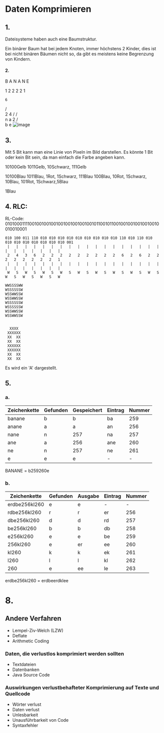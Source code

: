 # Daten Komprimieren 

## 1. 

Dateisysteme haben auch eine Baumstruktur.

Ein binärer Baum hat bei jedem Knoten, immer höchstens 2 Kinder, dies ist bei nicht binären Bäumen nicht so, da gibt es meistens keine Begrenzung von Kindern.

#### 2.
B A N A N E

1 2 2 2 2 1


    6
   / \
  2   4
 /   / \
n   a   2
       / \
      b   e
![image](https://github.com/Rubenizz/114/assets/112400838/42683104-1ea9-445e-9490-4e1326420ecc)

## 3.
Mit 5 Bit kann man eine Linie von Pixeln im Bild darstellen. Es könnte 1 Bit oder kein Bit sein, da man einfach die Farbe angeben kann.

10100Gelb 1011Gelb, 10Schwarz, 111Gelb

10100Blau 1011Blau, 1Rot, 1Schwarz, 111Blau 100Blau, 10Rot, 1Schwarz, 10Blau, 101Rot, 1Schwarz,5Blau

1Blau

## 4. RLC:
RL-Code: 010100011110010010010010010010010010010110010110010010010010010010010010001 

```
010 100 011 110 010 010 010 010 010 010 010 010 010 110 010 110 010 010 010 010 010 010 010 010 001
 |   |   |   |   |   |   |   |   |   |   |   |   |   |   |   |   |   |   |   |   |   |   |   |   |
 2   4   3   6   2   2   2   2   2   2   2   2   2   6   2   6   2   2   2   2   2   2   2   2   1
 |   |   |   |   |   |   |   |   |   |   |   |   |   |   |   |   |   |   |   |   |   |   |   |   |
 W   S   W   S   W   S   W   S   W   S   W   S   W   S   W   S   W   S   W   S   W   S   W   S   W

WWSSSSWW
WSSSSSSW
WSSWWSSW
WSSWWSSW
WSSSSSSW
WSSSSSSW
WSSWWSSW
WSSWWSSW


  XXXX
 XXXXXX
 XX  XX
 XX  XX
 XXXXXX
 XXXXXX
 XX  XX
 XX  XX
```

Es wird ein 'A' dargestellt.

## 5.

### a. 

| Zeichenkette | Gefunden | Gespeichert | Eintrag | Nummer |
| ------------ | -------- | ----------- | ------- | ------ |
| banane       | b        | b           | ba      | 259    |
| anane        | a        | a           | an      | 256    |
| nane         | n        | 257         | na      | 257    |
| ane          | a        | 256         | ane     | 260    |
| ne           | n        | 257         | ne      | 261    |
| e            | e        | e           | -       | -      |

BANANE = b259260e

### b. 

| Zeichenkette  | Gefunden | Ausgabe | Eintrag | Nummer |
| ------------- | -------- | ------- | ------- | ------ |
| erdbe256kl260 | e        | e       | -       | -      |
| rdbe256kl260  | r        | r       | er      | 256    |
| dbe256kl260   | d        | d       | rd      | 257    |
| be256kl260    | b        | b       | db      | 258    |
| e256kl260     | e        | e       | be      | 259    |
| 256kl260      | e        | er      | ee      | 260    |
| kl260         | k        | k       | ek      | 261    |
| l260          | l        | l       | kl      | 262    |
| 260           | e        | ee      | le      | 263    |

erdbe256kl260 = erdbeerdklee


# 8.
## Andere Verfahren
 - Lempel-Ziv-Welch (LZW)
 - Deflate
 - Arithmetic Coding

### Daten, die verlustlos komprimiert werden sollten
- Textdateien
- Datenbanken
- Java Source Code

### Auswirkungen verlustbehafteter Komprimierung auf Texte und Quellcode
- Wörter verlust
- Daten verlust
- Unlesbarkeit
- Unausführbarkeit von Code
- Syntaxfehler

